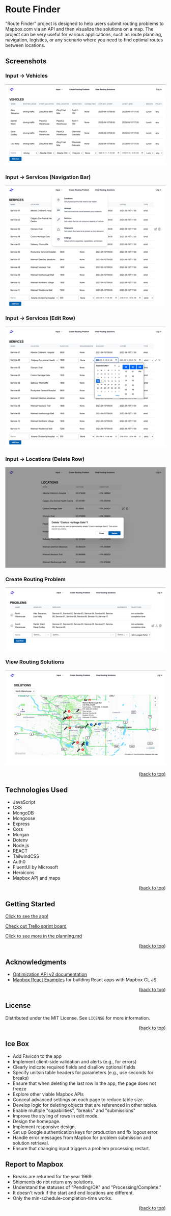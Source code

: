 <a name="readme-top"></a>

# Route Finder

"Route Finder" project is designed to help users submit routing problems to Mapbox.com via an API and then visualize the solutions on a map. The project can be very useful for various applications, such as route planning, navigation, logistics, or any scenario where you need to find optimal routes between locations.

## Screenshots
### Input -> Vehicles
![Vehicles](./assets/Input_Vehicles.png)
### Input -> Services (Navigation Bar)
![Navigation Bar](./assets/Navigation.png)
### Input -> Services (Edit Row)
![Edit Example](./assets/Edit_Row.png)
### Input -> Locations (Delete Row)
![Delete Example](./assets/Locations_Delete.png)  
### Create Routing Problem
![Routing Problems](./assets/Problems.png)
### View Routing Solutions
![Routing Solution](./assets/Routing_Solution.png)  

<p align="right">(<a href="#readme-top">back to top)</a></p>

## Technologies Used

- JavaScript
- CSS
- MongoDB
- Mongoose
- Express
- Cors
- Morgan
- Dotenv
- Node.js
- REACT
- TailwindCSS
- Auth0
- FluentUI by Microsoft
- Heroicons
- Mapbox API and maps


<p align="right">(<a href="#readme-top">back to top</a>)</p>

## Getting Started

[Click to see the app!](https://main--mapbox-route-finder.netlify.app/)

[Check out Trello sprint board](https://trello.com/invite/b/PcfGsH7j/ATTI7b7c87f894baa428babcfacad30713a0625CD735/route-finder)

[Click to see more in the planning.md](/lib/planning.md)

<p align="right">(<a href="#readme-top">back to top</a>)</p>

<!-- ACKNOWLEDGMENTS -->
## Acknowledgments

* [Optimization API v2 documentation](https://docs.mapbox.com/api/navigation/optimization/)
* [Mapbox React Examples](https://github.com/mapbox/mapbox-react-examples) for building React apps with Mapbox GL JS

<p align="right">(<a href="#readme-top">back to top</a>)</p>

<!-- LICENSE -->
## License

Distributed under the MIT License. See `LICENSE` for more information.

<p align="right">(<a href="#readme-top">back to top</a>)</p>

## Ice Box

- Add Favicon to the app
- Implement client-side validation and alerts (e.g., for errors)
- Clearly indicate required fields and disallow optional fields
- Specify unitsin table headers for parameters (e.g., use seconds for breaks)
- Ensure that when deleting the last row in the app, the page does not freeze
- Explore other viable Mapbox APIs
- Conceal advanced settings on each page to reduce table size.
- Develop logic for deleting objects that are referenced in other tables.
- Enable multiple "capabilities", "breaks" and "submissions"
- Improve the styling of rows in edit mode.
- Design the homepage.
- Implement responsive design.
- Set up Google authentication keys for production and fix logout error.
- Handle error messages from Mapbox for problem submission and solution retrieval.
- Ensure that changing input triggers a problem processing restart.

## Report to Mapbox

- Breaks are returned for the year 1969.
- Shipments do not return any solutions.
- Understand the statuses of "Pending/OK" and "Processing/Complete."
- It doesn't work if the start and end locations are different.
- Only the min-schedule-completion-time works.



<p align="right">(<a href="#readme-top">back to top</a>)</p>
